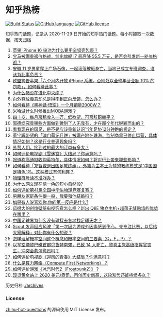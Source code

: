 # 知乎热榜
[![Build Status](https://github.com/ToWeLong/zhihu-hot-questions/workflows/CI/badge.svg)](https://github.com/ToWeLong/zhihu-hot-questions/actions)
[![GitHub language](https://img.shields.io/badge/language-golang-orange.svg)](https://golang.org/)
[![GitHub license](https://img.shields.io/github/license/ToWeLong/zhihu-hot-questions)](https://github.com/ToWeLong/zhihu-hot-questions/blob/main/LICENSE)

知乎热门话题，记录从 2020-11-29 日开始的知乎热门话题。每小时抓取一次数据，按天[归档](./archives)

<!-- BEGIN -->

1. [苹果 iPhone 16 电池为什么要用全钢壳包裹？](https://www.zhihu.com/question/667670830)
1. [宝马被曝重返价格战，纯电旗舰 i7 最高降 55.5 万元，是否会引发新一轮价格战？](https://www.zhihu.com/question/667744117)
1. [安徽 11 岁男童爬上广场石像，一起滚落被砸身亡，当地已成立专班调查，谁该为此事负责？](https://www.zhihu.com/question/667745947)
1. [欧盟警告苹果「六个月内开放 iPhone 系统，否则处以全球年营业额 10% 的罚款」，如何看待此事？](https://www.zhihu.com/question/667664350)
1. [为什么猪没在进化中灭绝？](https://www.zhihu.com/question/568678402)
1. [向外释放善意却总是得不到正向反馈，怎么办？](https://www.zhihu.com/question/667568051)
1. [如何看待《黑神话·悟空》一个月销量2000W？](https://www.zhihu.com/question/667571908)
1. [米哈游什么时候推出MOBA游戏？](https://www.zhihu.com/question/662875382)
1. [四十岁，每月房租收入一万，低欲望，可否辞职躺平？](https://www.zhihu.com/question/667711833)
1. [郭德纲究竟哪些方面做到做到了人无我有，才在那个年代脱颖而出的？](https://www.zhihu.com/question/667267140)
1. [看看现在的国足，是不是应该重新认识当年足协12分钟跑的规定？](https://www.zhihu.com/question/667671858)
1. [董宇辉带货的「澳门葡记月饼」被曝产地在珠海，监制商早已停止运营，具体情况如何？这是行业普遍现象吗？](https://www.zhihu.com/question/667578301)
1. [外贸人们，接到过的最大的订单有多大？](https://www.zhihu.com/question/665834974)
1. [如何评价电视剧《雪迷宫》大结局？你满意吗？](https://www.zhihu.com/question/667697883)
1. [报道称高通拟收购英特尔，具体情况如何？将对行业带来哪些影响？](https://www.zhihu.com/question/667751346)
1. [如何看待「郑智或退出国足教练组」，外籍为主本土为辅的教练模式是“中国国足特色”吗，这种模式有何利弊？](https://www.zhihu.com/question/667505901)
1. [物理符号读不准咋办？](https://www.zhihu.com/question/645270271)
1. [为什么网文现在清一色的短小自然段?](https://www.zhihu.com/question/667711671)
1. [如何评价第41届全国中学生物理竞赛复赛？](https://www.zhihu.com/question/554164275)
1. [男朋友家庭条件很一般，我要和他结婚吗？](https://www.zhihu.com/question/655447005)
1. [如果有人说喜欢你,你的第一反应是什么?](https://www.zhihu.com/question/665986473)
1. [风很大的创维壁纸电视究竟怎么样？新出 Q8E 独立主机+超薄无缝贴墙的优势在哪里？](https://www.zhihu.com/question/667753140)
1. [中国足球界为什么没有球探去各地找足球天才？](https://www.zhihu.com/question/665722316)
1. [Scout 发声回应风波「第一次因为游戏外因素感到伤心，先专注比赛，以后给大家解释」对此你有什么想说？](https://www.zhihu.com/question/667712338)
1. [怎样理解概率空间这个概念和概率空间的三要素（Ω，F，P）？](https://www.zhihu.com/question/20642770)
1. [以军空袭黎巴嫩首都贝鲁特南郊，已致 14 人死亡，黎真主党高级指挥官丧生，冲突会愈演愈烈吗？](https://www.zhihu.com/question/667712071)
1. [如何评价电视剧《迎风的青春》大结局？你满意吗？](https://www.zhihu.com/question/667703137)
1. [什么是算力网络（Compute First Networking）？](https://www.zhihu.com/question/352119345)
1. [如何评价游戏《冰汽时代2（Frostpunk2）》？](https://www.zhihu.com/question/479345588)
1. [现货黄金站上 2620 美元/盎司，再创历史新高，这轮涨势还能持续多久？](https://www.zhihu.com/question/667716457)

<!-- END -->

历史归档 [./archives](./archives)


### License
[zhihu-hot-questions](https://github.com/towelong/zhihu-hot-questions) 的源码使用 MIT License 发布。